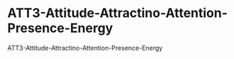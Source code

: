 # ATT3-Attitude-Attractino-Attention-Presence-Energy
ATT3-Attitude-Attractino-Attention-Presence-Energy
